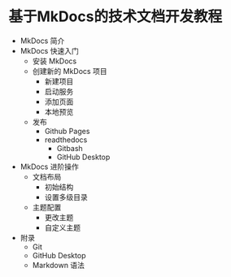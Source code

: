 # 基于MkDocs的技术文档开发教程

- MkDocs 简介
- MkDocs 快速入门
  - 安装 MkDocs
  - 创建新的 MkDocs 项目
    - 新建项目
    - 启动服务
    - 添加页面
    - 本地预览
  - 发布
    - Github Pages
    - readthedocs
      - Gitbash
      - GitHub Desktop
- MkDocs 进阶操作
  - 文档布局
    - 初始结构
    - 设置多级目录
  - 主题配置
    - 更改主题
    - 自定义主题
- 附录
  - Git
  - GitHub Desktop
  - Markdown 语法
